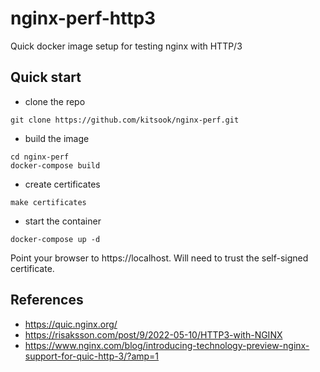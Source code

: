 # nginx-perf-http3
Quick docker image setup for testing nginx with HTTP/3

## Quick start
- clone the repo
```
git clone https://github.com/kitsook/nginx-perf.git
```
- build the image
```
cd nginx-perf
docker-compose build
```
- create certificates
```
make certificates
```
- start the container
```
docker-compose up -d
```

Point your browser to https://localhost. Will need to trust the self-signed certificate.


## References
- https://quic.nginx.org/
- https://risaksson.com/post/9/2022-05-10/HTTP3-with-NGINX
- https://www.nginx.com/blog/introducing-technology-preview-nginx-support-for-quic-http-3/?amp=1